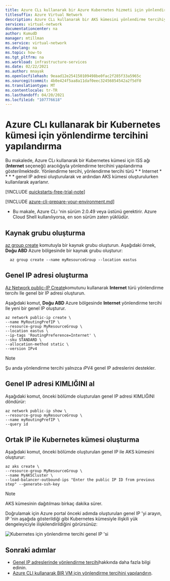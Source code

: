```yaml
---
title: Azure CLı kullanarak bir Azure Kubernetes hizmeti için yönlendirme tercihini yapılandırma
titlesuffix: Azure Virtual Network
description: Azure CLı kullanarak bir AKS kümesini yönlendirme tercihiyle yapılandırmayı öğrenin.
services: virtual-network
documentationcenter: na
author: KumudD
manager: mtillman
ms.service: virtual-network
ms.devlang: na
ms.topic: how-to
ms.tgt_pltfrm: na
ms.workload: infrastructure-services
ms.date: 02/22/2021
ms.author: mnayak
ms.openlocfilehash: 9eaad12e254150109498be0fac2f285f33a5965c
ms.sourcegitcommit: 4b0e424f5aa8a11daf0eec32456854542a2f5df0
ms.translationtype: MT
ms.contentlocale: tr-TR
ms.lasthandoff: 04/20/2021
ms.locfileid: "107776618"
---
```

# <a name="configure-routing-preference-for-a-kubernetes-cluster-using-azure-cli"></a>Azure CLı kullanarak bir Kubernetes kümesi için yönlendirme tercihini yapılandırma

Bu makalede, Azure CLı kullanarak bir Kubernetes kümesi için ISS ağı (**Internet** seçeneği) aracılığıyla yönlendirme tercihini yapılandırma gösterilmektedir. Yönlendirme tercihi, yönlendirme tercihi türü * * Internet * * * * genel IP adresi oluşturularak ve ardından AKS kümesi oluşturulurken kullanılarak ayarlanır.

[!INCLUDE [quickstarts-free-trial-note](../../includes/quickstarts-free-trial-note.md)]

[!INCLUDE [azure-cli-prepare-your-environment.md](../../includes/azure-cli-prepare-your-environment.md)]

- Bu makale, Azure CLı 'nin sürüm 2.0.49 veya üstünü gerektirir. Azure Cloud Shell kullanılıyorsa, en son sürüm zaten yüklüdür.

## <a name="create-a-resource-group"></a>Kaynak grubu oluşturma
[az group create](/cli/azure/group#az_group_create) komutuyla bir kaynak grubu oluşturun. Aşağıdaki örnek, **Doğu ABD** Azure bölgesinde bir kaynak grubu oluşturur:

```azurecli
  az group create --name myResourceGroup --location eastus
```
## <a name="create-a-public-ip-address"></a>Genel IP adresi oluşturma

[Az Network public-IP Create](/cli/azure/network/public-ip#az_network_public_ip_create)komutunu kullanarak **Internet** türü yönlendirme tercıhı Ile genel bir IP adresi oluşturun.

Aşağıdaki komut, **Doğu ABD** Azure bölgesinde **Internet** yönlendirme tercihi Ile yeni bir genel IP oluşturur.

```azurecli
az network public-ip create \
--name MyRoutingPrefIP \
--resource-group MyResourceGroup \
--location eastus \
--ip-tags 'RoutingPreference=Internet' \
--sku STANDARD \
--allocation-method static \
--version IPv4
```
> [!NOTE]
>  Şu anda yönlendirme tercihi yalnızca ıPV4 genel IP adreslerini destekler.

## <a name="get-the-id-of-public-ip-address"></a>Genel IP adresi KIMLIĞINI al

Aşağıdaki komut, önceki bölümde oluşturulan genel IP adresi KIMLIĞINI döndürür:
```azurecli
az network public-ip show \
--resource-group myResourceGroup \
--name myRoutingPrefIP \
--query id
```
## <a name="create-kubernetes-cluster-with-the-public-ip"></a>Ortak IP ile Kubernetes kümesi oluşturma

Aşağıdaki komut, önceki bölümde oluşturulan genel IP ile AKS kümesini oluşturur:

```azurecli
az aks create \
--resource-group MyResourceGroup \
--name MyAKSCluster \
--load-balancer-outbound-ips "Enter the public IP ID from previous step" --generate-ssh-key
```

>[!NOTE]
>AKS kümesinin dağıtılması birkaç dakika sürer.

Doğrulamak için Azure portal önceki adımda oluşturulan genel IP 'yi arayın, IP 'nin aşağıda gösterildiği gibi Kubernetes kümesiyle ilişkili yük dengeleyiciyle ilişkilendirildiğini görürsünüz:

 ![Kubernetes için yönlendirme tercihi genel IP 'si](./media/routing-preference-azure-kubernetes-service-cli/routing-preference-azure-kubernetes-service.png)


## <a name="next-steps"></a>Sonraki adımlar

- [Genel IP adreslerinde yönlendirme tercihi](routing-preference-overview.md)hakkında daha fazla bilgi edinin. 
- [Azure CLI kullanarak BIR VM için yönlendirme tercihini yapılandırın](configure-routing-preference-virtual-machine-cli.md).
